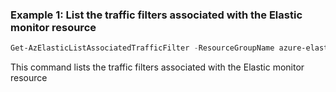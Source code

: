 ### Example 1: List the traffic filters associated with the Elastic monitor resource
```powershell
Get-AzElasticListAssociatedTrafficFilter -ResourceGroupName azure-elastic-test -Name elastic-pwsh02
```

This command lists the traffic filters associated with the Elastic monitor resource
